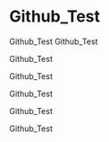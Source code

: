 Github\_Test
============

Github\_Test Github\_Test

Github\_Test

Github\_Test

Github\_Test

Github\_Test

Github\_Test
